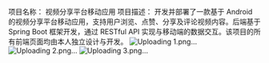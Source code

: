 项目名称： 视频分享平台移动应用
项目描述： 开发并部署了一款基于 Android 的视频分享平台移动应用，支持用户浏览、点赞、分享及评论视频内容。后端基于 Spring Boot 框架开发，通过 RESTful API 实现与移动端的数据交互。该项目的所有前端页面均由本人独立设计与开发。
![Uploading 1.png…]()
![Uploading 2.png…]()
![Uploading 3.png…]()
